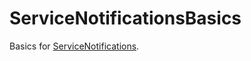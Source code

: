 # ServiceNotificationsBasics
Basics for [ServiceNotifications](https://servicenotifications.tbsharedaccount.repl.co/).
